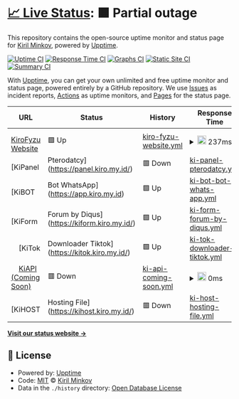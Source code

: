 # [📈 Live Status](https://kiro.github.io/upptime): <!--live status--> **🟧 Partial outage**

This repository contains the open-source uptime monitor and status page for [Kiril Minkov](https://kiro.github.io/upptime), powered by [Upptime](https://github.com/upptime/upptime).

[![Uptime CI](https://github.com/kiro/upptime/workflows/Uptime%20CI/badge.svg)](https://github.com/kiro/upptime/actions?query=workflow%3A%22Uptime+CI%22)
[![Response Time CI](https://github.com/kiro/upptime/workflows/Response%20Time%20CI/badge.svg)](https://github.com/kiro/upptime/actions?query=workflow%3A%22Response+Time+CI%22)
[![Graphs CI](https://github.com/kiro/upptime/workflows/Graphs%20CI/badge.svg)](https://github.com/kiro/upptime/actions?query=workflow%3A%22Graphs+CI%22)
[![Static Site CI](https://github.com/kiro/upptime/workflows/Static%20Site%20CI/badge.svg)](https://github.com/kiro/upptime/actions?query=workflow%3A%22Static+Site+CI%22)
[![Summary CI](https://github.com/kiro/upptime/workflows/Summary%20CI/badge.svg)](https://github.com/kiro/upptime/actions?query=workflow%3A%22Summary+CI%22)

With [Upptime](https://upptime.js.org), you can get your own unlimited and free uptime monitor and status page, powered entirely by a GitHub repository. We use [Issues](https://github.com/kiro/upptime/issues) as incident reports, [Actions](https://github.com/kiro/upptime/actions) as uptime monitors, and [Pages](https://kiro.github.io/upptime) for the status page.

<!--start: status pages-->
<!-- This summary is generated by Upptime (https://github.com/upptime/upptime) -->
<!-- Do not edit this manually, your changes will be overwritten -->
<!-- prettier-ignore -->
| URL | Status | History | Response Time | Uptime |
| --- | ------ | ------- | ------------- | ------ |
| <img alt="" src="https://icons.duckduckgo.com/ip3/kiro.my.id.ico" height="13"> [KiroFyzu Website](https://kiro.my.id/) | 🟩 Up | [kiro-fyzu-website.yml](https://github.com/KiroFyzu/upptime/commits/HEAD/history/kiro-fyzu-website.yml) | <details><summary><img alt="Response time graph" src="./graphs/kiro-fyzu-website/response-time-week.png" height="20"> 237ms</summary><br><a href="https://kiro.github.io/upptime/history/kiro-fyzu-website"><img alt="Response time 237" src="https://img.shields.io/endpoint?url=https%3A%2F%2Fraw.githubusercontent.com%2FKiroFyzu%2Fupptime%2FHEAD%2Fapi%2Fkiro-fyzu-website%2Fresponse-time.json"></a><br><a href="https://kiro.github.io/upptime/history/kiro-fyzu-website"><img alt="24-hour response time 237" src="https://img.shields.io/endpoint?url=https%3A%2F%2Fraw.githubusercontent.com%2FKiroFyzu%2Fupptime%2FHEAD%2Fapi%2Fkiro-fyzu-website%2Fresponse-time-day.json"></a><br><a href="https://kiro.github.io/upptime/history/kiro-fyzu-website"><img alt="7-day response time 237" src="https://img.shields.io/endpoint?url=https%3A%2F%2Fraw.githubusercontent.com%2FKiroFyzu%2Fupptime%2FHEAD%2Fapi%2Fkiro-fyzu-website%2Fresponse-time-week.json"></a><br><a href="https://kiro.github.io/upptime/history/kiro-fyzu-website"><img alt="30-day response time 237" src="https://img.shields.io/endpoint?url=https%3A%2F%2Fraw.githubusercontent.com%2FKiroFyzu%2Fupptime%2FHEAD%2Fapi%2Fkiro-fyzu-website%2Fresponse-time-month.json"></a><br><a href="https://kiro.github.io/upptime/history/kiro-fyzu-website"><img alt="1-year response time 237" src="https://img.shields.io/endpoint?url=https%3A%2F%2Fraw.githubusercontent.com%2FKiroFyzu%2Fupptime%2FHEAD%2Fapi%2Fkiro-fyzu-website%2Fresponse-time-year.json"></a></details> | <details><summary><a href="https://kiro.github.io/upptime/history/kiro-fyzu-website">100.00%</a></summary><a href="https://kiro.github.io/upptime/history/kiro-fyzu-website"><img alt="All-time uptime 100.00%" src="https://img.shields.io/endpoint?url=https%3A%2F%2Fraw.githubusercontent.com%2FKiroFyzu%2Fupptime%2FHEAD%2Fapi%2Fkiro-fyzu-website%2Fuptime.json"></a><br><a href="https://kiro.github.io/upptime/history/kiro-fyzu-website"><img alt="24-hour uptime 100.00%" src="https://img.shields.io/endpoint?url=https%3A%2F%2Fraw.githubusercontent.com%2FKiroFyzu%2Fupptime%2FHEAD%2Fapi%2Fkiro-fyzu-website%2Fuptime-day.json"></a><br><a href="https://kiro.github.io/upptime/history/kiro-fyzu-website"><img alt="7-day uptime 100.00%" src="https://img.shields.io/endpoint?url=https%3A%2F%2Fraw.githubusercontent.com%2FKiroFyzu%2Fupptime%2FHEAD%2Fapi%2Fkiro-fyzu-website%2Fuptime-week.json"></a><br><a href="https://kiro.github.io/upptime/history/kiro-fyzu-website"><img alt="30-day uptime 100.00%" src="https://img.shields.io/endpoint?url=https%3A%2F%2Fraw.githubusercontent.com%2FKiroFyzu%2Fupptime%2FHEAD%2Fapi%2Fkiro-fyzu-website%2Fuptime-month.json"></a><br><a href="https://kiro.github.io/upptime/history/kiro-fyzu-website"><img alt="1-year uptime 100.00%" src="https://img.shields.io/endpoint?url=https%3A%2F%2Fraw.githubusercontent.com%2FKiroFyzu%2Fupptime%2FHEAD%2Fapi%2Fkiro-fyzu-website%2Fuptime-year.json"></a></details>
| <img alt="" src="https://icons.duckduckgo.com/ip3/panel.kiro.my.id.ico" height="13"> [KiPanel | Pterodatcy](https://panel.kiro.my.id/) | 🟥 Down | [ki-panel-pterodatcy.yml](https://github.com/KiroFyzu/upptime/commits/HEAD/history/ki-panel-pterodatcy.yml) | <details><summary><img alt="Response time graph" src="./graphs/ki-panel-pterodatcy/response-time-week.png" height="20"> 0ms</summary><br><a href="https://kiro.github.io/upptime/history/ki-panel-pterodatcy"><img alt="Response time 0" src="https://img.shields.io/endpoint?url=https%3A%2F%2Fraw.githubusercontent.com%2FKiroFyzu%2Fupptime%2FHEAD%2Fapi%2Fki-panel-pterodatcy%2Fresponse-time.json"></a><br><a href="https://kiro.github.io/upptime/history/ki-panel-pterodatcy"><img alt="24-hour response time 0" src="https://img.shields.io/endpoint?url=https%3A%2F%2Fraw.githubusercontent.com%2FKiroFyzu%2Fupptime%2FHEAD%2Fapi%2Fki-panel-pterodatcy%2Fresponse-time-day.json"></a><br><a href="https://kiro.github.io/upptime/history/ki-panel-pterodatcy"><img alt="7-day response time 0" src="https://img.shields.io/endpoint?url=https%3A%2F%2Fraw.githubusercontent.com%2FKiroFyzu%2Fupptime%2FHEAD%2Fapi%2Fki-panel-pterodatcy%2Fresponse-time-week.json"></a><br><a href="https://kiro.github.io/upptime/history/ki-panel-pterodatcy"><img alt="30-day response time 0" src="https://img.shields.io/endpoint?url=https%3A%2F%2Fraw.githubusercontent.com%2FKiroFyzu%2Fupptime%2FHEAD%2Fapi%2Fki-panel-pterodatcy%2Fresponse-time-month.json"></a><br><a href="https://kiro.github.io/upptime/history/ki-panel-pterodatcy"><img alt="1-year response time 0" src="https://img.shields.io/endpoint?url=https%3A%2F%2Fraw.githubusercontent.com%2FKiroFyzu%2Fupptime%2FHEAD%2Fapi%2Fki-panel-pterodatcy%2Fresponse-time-year.json"></a></details> | <details><summary><a href="https://kiro.github.io/upptime/history/ki-panel-pterodatcy">100.00%</a></summary><a href="https://kiro.github.io/upptime/history/ki-panel-pterodatcy"><img alt="All-time uptime 100.00%" src="https://img.shields.io/endpoint?url=https%3A%2F%2Fraw.githubusercontent.com%2FKiroFyzu%2Fupptime%2FHEAD%2Fapi%2Fki-panel-pterodatcy%2Fuptime.json"></a><br><a href="https://kiro.github.io/upptime/history/ki-panel-pterodatcy"><img alt="24-hour uptime 100.00%" src="https://img.shields.io/endpoint?url=https%3A%2F%2Fraw.githubusercontent.com%2FKiroFyzu%2Fupptime%2FHEAD%2Fapi%2Fki-panel-pterodatcy%2Fuptime-day.json"></a><br><a href="https://kiro.github.io/upptime/history/ki-panel-pterodatcy"><img alt="7-day uptime 100.00%" src="https://img.shields.io/endpoint?url=https%3A%2F%2Fraw.githubusercontent.com%2FKiroFyzu%2Fupptime%2FHEAD%2Fapi%2Fki-panel-pterodatcy%2Fuptime-week.json"></a><br><a href="https://kiro.github.io/upptime/history/ki-panel-pterodatcy"><img alt="30-day uptime 100.00%" src="https://img.shields.io/endpoint?url=https%3A%2F%2Fraw.githubusercontent.com%2FKiroFyzu%2Fupptime%2FHEAD%2Fapi%2Fki-panel-pterodatcy%2Fuptime-month.json"></a><br><a href="https://kiro.github.io/upptime/history/ki-panel-pterodatcy"><img alt="1-year uptime 100.00%" src="https://img.shields.io/endpoint?url=https%3A%2F%2Fraw.githubusercontent.com%2FKiroFyzu%2Fupptime%2FHEAD%2Fapi%2Fki-panel-pterodatcy%2Fuptime-year.json"></a></details>
| <img alt="" src="https://icons.duckduckgo.com/ip3/app.kiro.my.id.ico" height="13"> [KiBOT | Bot WhatsApp](https://app.kiro.my.id) | 🟩 Up | [ki-bot-bot-whats-app.yml](https://github.com/KiroFyzu/upptime/commits/HEAD/history/ki-bot-bot-whats-app.yml) | <details><summary><img alt="Response time graph" src="./graphs/ki-bot-bot-whats-app/response-time-week.png" height="20"> 5815ms</summary><br><a href="https://kiro.github.io/upptime/history/ki-bot-bot-whats-app"><img alt="Response time 5815" src="https://img.shields.io/endpoint?url=https%3A%2F%2Fraw.githubusercontent.com%2FKiroFyzu%2Fupptime%2FHEAD%2Fapi%2Fki-bot-bot-whats-app%2Fresponse-time.json"></a><br><a href="https://kiro.github.io/upptime/history/ki-bot-bot-whats-app"><img alt="24-hour response time 5815" src="https://img.shields.io/endpoint?url=https%3A%2F%2Fraw.githubusercontent.com%2FKiroFyzu%2Fupptime%2FHEAD%2Fapi%2Fki-bot-bot-whats-app%2Fresponse-time-day.json"></a><br><a href="https://kiro.github.io/upptime/history/ki-bot-bot-whats-app"><img alt="7-day response time 5815" src="https://img.shields.io/endpoint?url=https%3A%2F%2Fraw.githubusercontent.com%2FKiroFyzu%2Fupptime%2FHEAD%2Fapi%2Fki-bot-bot-whats-app%2Fresponse-time-week.json"></a><br><a href="https://kiro.github.io/upptime/history/ki-bot-bot-whats-app"><img alt="30-day response time 5815" src="https://img.shields.io/endpoint?url=https%3A%2F%2Fraw.githubusercontent.com%2FKiroFyzu%2Fupptime%2FHEAD%2Fapi%2Fki-bot-bot-whats-app%2Fresponse-time-month.json"></a><br><a href="https://kiro.github.io/upptime/history/ki-bot-bot-whats-app"><img alt="1-year response time 5815" src="https://img.shields.io/endpoint?url=https%3A%2F%2Fraw.githubusercontent.com%2FKiroFyzu%2Fupptime%2FHEAD%2Fapi%2Fki-bot-bot-whats-app%2Fresponse-time-year.json"></a></details> | <details><summary><a href="https://kiro.github.io/upptime/history/ki-bot-bot-whats-app">100.00%</a></summary><a href="https://kiro.github.io/upptime/history/ki-bot-bot-whats-app"><img alt="All-time uptime 100.00%" src="https://img.shields.io/endpoint?url=https%3A%2F%2Fraw.githubusercontent.com%2FKiroFyzu%2Fupptime%2FHEAD%2Fapi%2Fki-bot-bot-whats-app%2Fuptime.json"></a><br><a href="https://kiro.github.io/upptime/history/ki-bot-bot-whats-app"><img alt="24-hour uptime 100.00%" src="https://img.shields.io/endpoint?url=https%3A%2F%2Fraw.githubusercontent.com%2FKiroFyzu%2Fupptime%2FHEAD%2Fapi%2Fki-bot-bot-whats-app%2Fuptime-day.json"></a><br><a href="https://kiro.github.io/upptime/history/ki-bot-bot-whats-app"><img alt="7-day uptime 100.00%" src="https://img.shields.io/endpoint?url=https%3A%2F%2Fraw.githubusercontent.com%2FKiroFyzu%2Fupptime%2FHEAD%2Fapi%2Fki-bot-bot-whats-app%2Fuptime-week.json"></a><br><a href="https://kiro.github.io/upptime/history/ki-bot-bot-whats-app"><img alt="30-day uptime 100.00%" src="https://img.shields.io/endpoint?url=https%3A%2F%2Fraw.githubusercontent.com%2FKiroFyzu%2Fupptime%2FHEAD%2Fapi%2Fki-bot-bot-whats-app%2Fuptime-month.json"></a><br><a href="https://kiro.github.io/upptime/history/ki-bot-bot-whats-app"><img alt="1-year uptime 100.00%" src="https://img.shields.io/endpoint?url=https%3A%2F%2Fraw.githubusercontent.com%2FKiroFyzu%2Fupptime%2FHEAD%2Fapi%2Fki-bot-bot-whats-app%2Fuptime-year.json"></a></details>
| <img alt="" src="https://icons.duckduckgo.com/ip3/kiform.kiro.my.id.ico" height="13"> [KiForm | Forum by Diqus](https://kiform.kiro.my.id/) | 🟩 Up | [ki-form-forum-by-diqus.yml](https://github.com/KiroFyzu/upptime/commits/HEAD/history/ki-form-forum-by-diqus.yml) | <details><summary><img alt="Response time graph" src="./graphs/ki-form-forum-by-diqus/response-time-week.png" height="20"> 3986ms</summary><br><a href="https://kiro.github.io/upptime/history/ki-form-forum-by-diqus"><img alt="Response time 3986" src="https://img.shields.io/endpoint?url=https%3A%2F%2Fraw.githubusercontent.com%2FKiroFyzu%2Fupptime%2FHEAD%2Fapi%2Fki-form-forum-by-diqus%2Fresponse-time.json"></a><br><a href="https://kiro.github.io/upptime/history/ki-form-forum-by-diqus"><img alt="24-hour response time 3986" src="https://img.shields.io/endpoint?url=https%3A%2F%2Fraw.githubusercontent.com%2FKiroFyzu%2Fupptime%2FHEAD%2Fapi%2Fki-form-forum-by-diqus%2Fresponse-time-day.json"></a><br><a href="https://kiro.github.io/upptime/history/ki-form-forum-by-diqus"><img alt="7-day response time 3986" src="https://img.shields.io/endpoint?url=https%3A%2F%2Fraw.githubusercontent.com%2FKiroFyzu%2Fupptime%2FHEAD%2Fapi%2Fki-form-forum-by-diqus%2Fresponse-time-week.json"></a><br><a href="https://kiro.github.io/upptime/history/ki-form-forum-by-diqus"><img alt="30-day response time 3986" src="https://img.shields.io/endpoint?url=https%3A%2F%2Fraw.githubusercontent.com%2FKiroFyzu%2Fupptime%2FHEAD%2Fapi%2Fki-form-forum-by-diqus%2Fresponse-time-month.json"></a><br><a href="https://kiro.github.io/upptime/history/ki-form-forum-by-diqus"><img alt="1-year response time 3986" src="https://img.shields.io/endpoint?url=https%3A%2F%2Fraw.githubusercontent.com%2FKiroFyzu%2Fupptime%2FHEAD%2Fapi%2Fki-form-forum-by-diqus%2Fresponse-time-year.json"></a></details> | <details><summary><a href="https://kiro.github.io/upptime/history/ki-form-forum-by-diqus">100.00%</a></summary><a href="https://kiro.github.io/upptime/history/ki-form-forum-by-diqus"><img alt="All-time uptime 100.00%" src="https://img.shields.io/endpoint?url=https%3A%2F%2Fraw.githubusercontent.com%2FKiroFyzu%2Fupptime%2FHEAD%2Fapi%2Fki-form-forum-by-diqus%2Fuptime.json"></a><br><a href="https://kiro.github.io/upptime/history/ki-form-forum-by-diqus"><img alt="24-hour uptime 100.00%" src="https://img.shields.io/endpoint?url=https%3A%2F%2Fraw.githubusercontent.com%2FKiroFyzu%2Fupptime%2FHEAD%2Fapi%2Fki-form-forum-by-diqus%2Fuptime-day.json"></a><br><a href="https://kiro.github.io/upptime/history/ki-form-forum-by-diqus"><img alt="7-day uptime 100.00%" src="https://img.shields.io/endpoint?url=https%3A%2F%2Fraw.githubusercontent.com%2FKiroFyzu%2Fupptime%2FHEAD%2Fapi%2Fki-form-forum-by-diqus%2Fuptime-week.json"></a><br><a href="https://kiro.github.io/upptime/history/ki-form-forum-by-diqus"><img alt="30-day uptime 100.00%" src="https://img.shields.io/endpoint?url=https%3A%2F%2Fraw.githubusercontent.com%2FKiroFyzu%2Fupptime%2FHEAD%2Fapi%2Fki-form-forum-by-diqus%2Fuptime-month.json"></a><br><a href="https://kiro.github.io/upptime/history/ki-form-forum-by-diqus"><img alt="1-year uptime 100.00%" src="https://img.shields.io/endpoint?url=https%3A%2F%2Fraw.githubusercontent.com%2FKiroFyzu%2Fupptime%2FHEAD%2Fapi%2Fki-form-forum-by-diqus%2Fuptime-year.json"></a></details>
| <img alt="" src="https://icons.duckduckgo.com/ip3/kitok.kiro.my.id.ico" height="13"> [KiTok | Downloader Tiktok](https://kitok.kiro.my.id/) | 🟩 Up | [ki-tok-downloader-tiktok.yml](https://github.com/KiroFyzu/upptime/commits/HEAD/history/ki-tok-downloader-tiktok.yml) | <details><summary><img alt="Response time graph" src="./graphs/ki-tok-downloader-tiktok/response-time-week.png" height="20"> 13172ms</summary><br><a href="https://kiro.github.io/upptime/history/ki-tok-downloader-tiktok"><img alt="Response time 13172" src="https://img.shields.io/endpoint?url=https%3A%2F%2Fraw.githubusercontent.com%2FKiroFyzu%2Fupptime%2FHEAD%2Fapi%2Fki-tok-downloader-tiktok%2Fresponse-time.json"></a><br><a href="https://kiro.github.io/upptime/history/ki-tok-downloader-tiktok"><img alt="24-hour response time 13172" src="https://img.shields.io/endpoint?url=https%3A%2F%2Fraw.githubusercontent.com%2FKiroFyzu%2Fupptime%2FHEAD%2Fapi%2Fki-tok-downloader-tiktok%2Fresponse-time-day.json"></a><br><a href="https://kiro.github.io/upptime/history/ki-tok-downloader-tiktok"><img alt="7-day response time 13172" src="https://img.shields.io/endpoint?url=https%3A%2F%2Fraw.githubusercontent.com%2FKiroFyzu%2Fupptime%2FHEAD%2Fapi%2Fki-tok-downloader-tiktok%2Fresponse-time-week.json"></a><br><a href="https://kiro.github.io/upptime/history/ki-tok-downloader-tiktok"><img alt="30-day response time 13172" src="https://img.shields.io/endpoint?url=https%3A%2F%2Fraw.githubusercontent.com%2FKiroFyzu%2Fupptime%2FHEAD%2Fapi%2Fki-tok-downloader-tiktok%2Fresponse-time-month.json"></a><br><a href="https://kiro.github.io/upptime/history/ki-tok-downloader-tiktok"><img alt="1-year response time 13172" src="https://img.shields.io/endpoint?url=https%3A%2F%2Fraw.githubusercontent.com%2FKiroFyzu%2Fupptime%2FHEAD%2Fapi%2Fki-tok-downloader-tiktok%2Fresponse-time-year.json"></a></details> | <details><summary><a href="https://kiro.github.io/upptime/history/ki-tok-downloader-tiktok">100.00%</a></summary><a href="https://kiro.github.io/upptime/history/ki-tok-downloader-tiktok"><img alt="All-time uptime 100.00%" src="https://img.shields.io/endpoint?url=https%3A%2F%2Fraw.githubusercontent.com%2FKiroFyzu%2Fupptime%2FHEAD%2Fapi%2Fki-tok-downloader-tiktok%2Fuptime.json"></a><br><a href="https://kiro.github.io/upptime/history/ki-tok-downloader-tiktok"><img alt="24-hour uptime 100.00%" src="https://img.shields.io/endpoint?url=https%3A%2F%2Fraw.githubusercontent.com%2FKiroFyzu%2Fupptime%2FHEAD%2Fapi%2Fki-tok-downloader-tiktok%2Fuptime-day.json"></a><br><a href="https://kiro.github.io/upptime/history/ki-tok-downloader-tiktok"><img alt="7-day uptime 100.00%" src="https://img.shields.io/endpoint?url=https%3A%2F%2Fraw.githubusercontent.com%2FKiroFyzu%2Fupptime%2FHEAD%2Fapi%2Fki-tok-downloader-tiktok%2Fuptime-week.json"></a><br><a href="https://kiro.github.io/upptime/history/ki-tok-downloader-tiktok"><img alt="30-day uptime 100.00%" src="https://img.shields.io/endpoint?url=https%3A%2F%2Fraw.githubusercontent.com%2FKiroFyzu%2Fupptime%2FHEAD%2Fapi%2Fki-tok-downloader-tiktok%2Fuptime-month.json"></a><br><a href="https://kiro.github.io/upptime/history/ki-tok-downloader-tiktok"><img alt="1-year uptime 100.00%" src="https://img.shields.io/endpoint?url=https%3A%2F%2Fraw.githubusercontent.com%2FKiroFyzu%2Fupptime%2FHEAD%2Fapi%2Fki-tok-downloader-tiktok%2Fuptime-year.json"></a></details>
| <img alt="" src="https://icons.duckduckgo.com/ip3/kiapi.kiro.my.id.ico" height="13"> [KiAPI (Coming Soon)](https://kiapi.kiro.my.id/) | 🟥 Down | [ki-api-coming-soon.yml](https://github.com/KiroFyzu/upptime/commits/HEAD/history/ki-api-coming-soon.yml) | <details><summary><img alt="Response time graph" src="./graphs/ki-api-coming-soon/response-time-week.png" height="20"> 0ms</summary><br><a href="https://kiro.github.io/upptime/history/ki-api-coming-soon"><img alt="Response time 0" src="https://img.shields.io/endpoint?url=https%3A%2F%2Fraw.githubusercontent.com%2FKiroFyzu%2Fupptime%2FHEAD%2Fapi%2Fki-api-coming-soon%2Fresponse-time.json"></a><br><a href="https://kiro.github.io/upptime/history/ki-api-coming-soon"><img alt="24-hour response time 0" src="https://img.shields.io/endpoint?url=https%3A%2F%2Fraw.githubusercontent.com%2FKiroFyzu%2Fupptime%2FHEAD%2Fapi%2Fki-api-coming-soon%2Fresponse-time-day.json"></a><br><a href="https://kiro.github.io/upptime/history/ki-api-coming-soon"><img alt="7-day response time 0" src="https://img.shields.io/endpoint?url=https%3A%2F%2Fraw.githubusercontent.com%2FKiroFyzu%2Fupptime%2FHEAD%2Fapi%2Fki-api-coming-soon%2Fresponse-time-week.json"></a><br><a href="https://kiro.github.io/upptime/history/ki-api-coming-soon"><img alt="30-day response time 0" src="https://img.shields.io/endpoint?url=https%3A%2F%2Fraw.githubusercontent.com%2FKiroFyzu%2Fupptime%2FHEAD%2Fapi%2Fki-api-coming-soon%2Fresponse-time-month.json"></a><br><a href="https://kiro.github.io/upptime/history/ki-api-coming-soon"><img alt="1-year response time 0" src="https://img.shields.io/endpoint?url=https%3A%2F%2Fraw.githubusercontent.com%2FKiroFyzu%2Fupptime%2FHEAD%2Fapi%2Fki-api-coming-soon%2Fresponse-time-year.json"></a></details> | <details><summary><a href="https://kiro.github.io/upptime/history/ki-api-coming-soon">100.00%</a></summary><a href="https://kiro.github.io/upptime/history/ki-api-coming-soon"><img alt="All-time uptime 100.00%" src="https://img.shields.io/endpoint?url=https%3A%2F%2Fraw.githubusercontent.com%2FKiroFyzu%2Fupptime%2FHEAD%2Fapi%2Fki-api-coming-soon%2Fuptime.json"></a><br><a href="https://kiro.github.io/upptime/history/ki-api-coming-soon"><img alt="24-hour uptime 100.00%" src="https://img.shields.io/endpoint?url=https%3A%2F%2Fraw.githubusercontent.com%2FKiroFyzu%2Fupptime%2FHEAD%2Fapi%2Fki-api-coming-soon%2Fuptime-day.json"></a><br><a href="https://kiro.github.io/upptime/history/ki-api-coming-soon"><img alt="7-day uptime 100.00%" src="https://img.shields.io/endpoint?url=https%3A%2F%2Fraw.githubusercontent.com%2FKiroFyzu%2Fupptime%2FHEAD%2Fapi%2Fki-api-coming-soon%2Fuptime-week.json"></a><br><a href="https://kiro.github.io/upptime/history/ki-api-coming-soon"><img alt="30-day uptime 100.00%" src="https://img.shields.io/endpoint?url=https%3A%2F%2Fraw.githubusercontent.com%2FKiroFyzu%2Fupptime%2FHEAD%2Fapi%2Fki-api-coming-soon%2Fuptime-month.json"></a><br><a href="https://kiro.github.io/upptime/history/ki-api-coming-soon"><img alt="1-year uptime 100.00%" src="https://img.shields.io/endpoint?url=https%3A%2F%2Fraw.githubusercontent.com%2FKiroFyzu%2Fupptime%2FHEAD%2Fapi%2Fki-api-coming-soon%2Fuptime-year.json"></a></details>
| <img alt="" src="https://icons.duckduckgo.com/ip3/kihost.kiro.my.id.ico" height="13"> [KiHOST | Hosting File](https://kihost.kiro.my.id/) | 🟥 Down | [ki-host-hosting-file.yml](https://github.com/KiroFyzu/upptime/commits/HEAD/history/ki-host-hosting-file.yml) | <details><summary><img alt="Response time graph" src="./graphs/ki-host-hosting-file/response-time-week.png" height="20"> 0ms</summary><br><a href="https://kiro.github.io/upptime/history/ki-host-hosting-file"><img alt="Response time 0" src="https://img.shields.io/endpoint?url=https%3A%2F%2Fraw.githubusercontent.com%2FKiroFyzu%2Fupptime%2FHEAD%2Fapi%2Fki-host-hosting-file%2Fresponse-time.json"></a><br><a href="https://kiro.github.io/upptime/history/ki-host-hosting-file"><img alt="24-hour response time 0" src="https://img.shields.io/endpoint?url=https%3A%2F%2Fraw.githubusercontent.com%2FKiroFyzu%2Fupptime%2FHEAD%2Fapi%2Fki-host-hosting-file%2Fresponse-time-day.json"></a><br><a href="https://kiro.github.io/upptime/history/ki-host-hosting-file"><img alt="7-day response time 0" src="https://img.shields.io/endpoint?url=https%3A%2F%2Fraw.githubusercontent.com%2FKiroFyzu%2Fupptime%2FHEAD%2Fapi%2Fki-host-hosting-file%2Fresponse-time-week.json"></a><br><a href="https://kiro.github.io/upptime/history/ki-host-hosting-file"><img alt="30-day response time 0" src="https://img.shields.io/endpoint?url=https%3A%2F%2Fraw.githubusercontent.com%2FKiroFyzu%2Fupptime%2FHEAD%2Fapi%2Fki-host-hosting-file%2Fresponse-time-month.json"></a><br><a href="https://kiro.github.io/upptime/history/ki-host-hosting-file"><img alt="1-year response time 0" src="https://img.shields.io/endpoint?url=https%3A%2F%2Fraw.githubusercontent.com%2FKiroFyzu%2Fupptime%2FHEAD%2Fapi%2Fki-host-hosting-file%2Fresponse-time-year.json"></a></details> | <details><summary><a href="https://kiro.github.io/upptime/history/ki-host-hosting-file">100.00%</a></summary><a href="https://kiro.github.io/upptime/history/ki-host-hosting-file"><img alt="All-time uptime 100.00%" src="https://img.shields.io/endpoint?url=https%3A%2F%2Fraw.githubusercontent.com%2FKiroFyzu%2Fupptime%2FHEAD%2Fapi%2Fki-host-hosting-file%2Fuptime.json"></a><br><a href="https://kiro.github.io/upptime/history/ki-host-hosting-file"><img alt="24-hour uptime 100.00%" src="https://img.shields.io/endpoint?url=https%3A%2F%2Fraw.githubusercontent.com%2FKiroFyzu%2Fupptime%2FHEAD%2Fapi%2Fki-host-hosting-file%2Fuptime-day.json"></a><br><a href="https://kiro.github.io/upptime/history/ki-host-hosting-file"><img alt="7-day uptime 100.00%" src="https://img.shields.io/endpoint?url=https%3A%2F%2Fraw.githubusercontent.com%2FKiroFyzu%2Fupptime%2FHEAD%2Fapi%2Fki-host-hosting-file%2Fuptime-week.json"></a><br><a href="https://kiro.github.io/upptime/history/ki-host-hosting-file"><img alt="30-day uptime 100.00%" src="https://img.shields.io/endpoint?url=https%3A%2F%2Fraw.githubusercontent.com%2FKiroFyzu%2Fupptime%2FHEAD%2Fapi%2Fki-host-hosting-file%2Fuptime-month.json"></a><br><a href="https://kiro.github.io/upptime/history/ki-host-hosting-file"><img alt="1-year uptime 100.00%" src="https://img.shields.io/endpoint?url=https%3A%2F%2Fraw.githubusercontent.com%2FKiroFyzu%2Fupptime%2FHEAD%2Fapi%2Fki-host-hosting-file%2Fuptime-year.json"></a></details>

<!--end: status pages-->

[**Visit our status website →**](https://kiro.github.io/upptime)

## 📄 License

- Powered by: [Upptime](https://github.com/upptime/upptime)
- Code: [MIT](./LICENSE) © [Kiril Minkov](https://kiro.github.io/upptime)
- Data in the `./history` directory: [Open Database License](https://opendatacommons.org/licenses/odbl/1-0/)

